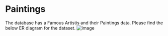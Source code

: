 # Paintings
The database has a Famous Artistis and their Paintings data.
Please find the below ER diagram for the dataset.
![image](https://github.com/user-attachments/assets/fe5f069a-f946-4732-8799-218bf1a7ae1b)
